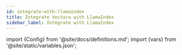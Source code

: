 ```yaml
---
id: integrate-with-llamaindex
title: Integrate Vectara with LlamaIndex
sidebar_label: Integrate with LlamaIndex
---
```


import {Config} from '@site/docs/definitions.md';
import {vars} from '@site/static/variables.json';